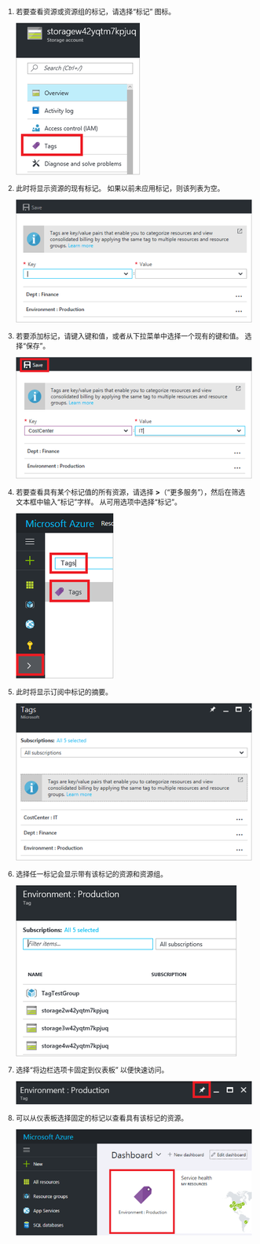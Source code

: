 1. 若要查看资源或资源组的标记，请选择“标记”  图标。 

     ![在资源和资源组边栏选项卡上选择标记](./media/resource-manager-tag-resources/select-tag-icon.png)

2. 此时将显示资源的现有标记。 如果以前未应用标记，则该列表为空。 

     ![在资源和资源组边栏选项卡上显示现有标记](./media/resource-manager-tag-resources/existing-tags.png)

3. 若要添加标记，请键入键和值，或者从下拉菜单中选择一个现有的键和值。 选择“保存”。

     ![添加新标记](./media/resource-manager-tag-resources/tag-resources.png)
3. 若要查看具有某个标记值的所有资源，请选择 **>**（“更多服务”），然后在筛选文本框中输入“标记”字样。 从可用选项中选择“标记”。
   
     ![通过“浏览”中心查找标记](./media/resource-manager-tag-resources/browse-tags.png)

4. 此时将显示订阅中标记的摘要。

     ![显示所有标记](./media/resource-manager-tag-resources/tag-taxonomy.png)

5. 选择任一标记会显示带有该标记的资源和资源组。

     ![显示带标记的资源](./media/resource-manager-tag-resources/show-tagged-resources.png)

6. 选择“将边栏选项卡固定到仪表板”  以便快速访问。

     ![将标记固定到仪表板](./media/resource-manager-tag-resources/pin-tag.png)

7. 可以从仪表板选择固定的标记以查看具有该标记的资源。

     ![将标记固定到仪表板](./media/resource-manager-tag-resources/show-pinned-tag.png)